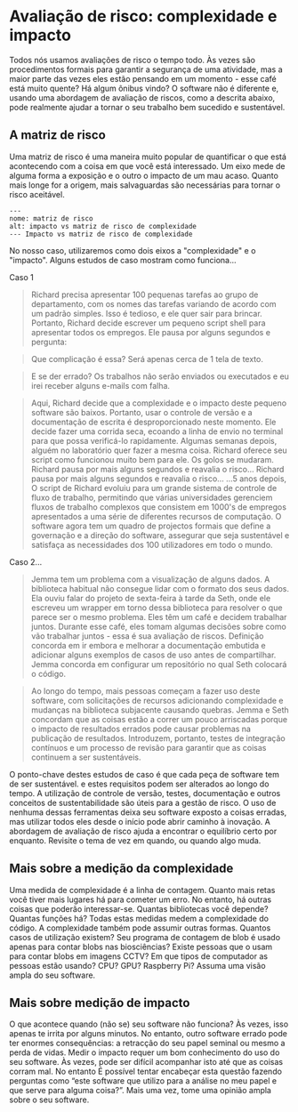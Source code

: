 # Avaliação de risco: complexidade e impacto

Todos nós usamos avaliações de risco o tempo todo. Às vezes são procedimentos formais para garantir a segurança de uma atividade, mas a maior parte das vezes eles estão pensando em um momento - esse café está muito quente? Há algum ônibus vindo? O software não é diferente e, usando uma abordagem de avaliação de riscos, como a descrita abaixo, pode realmente ajudar a tornar o seu trabalho bem sucedido e sustentável.

## A matriz de risco

Uma matriz de risco é uma maneira muito popular de quantificar o que está acontecendo com a coisa em que você está interessado. Um eixo mede de alguma forma a exposição e o outro o impacto de um mau acaso. Quanto mais longe for a origem, mais salvaguardas são necessárias para tornar o risco aceitável.

```{figure} ../../figures/risk-matrix.png
---
nome: matriz de risco
alt: impacto vs matriz de risco de complexidade
--- Impacto vs matriz de risco de complexidade
```

No nosso caso, utilizaremos como dois eixos a "complexidade" e o "impacto". Alguns estudos de caso mostram como funciona…

Caso 1

> Richard precisa apresentar 100 pequenas tarefas ao grupo de departamento, com os nomes das tarefas variando de acordo com um padrão simples. Isso é tedioso, e ele quer sair para brincar. Portanto, Richard decide escrever um pequeno script shell para apresentar todos os empregos. Ele pausa por alguns segundos e pergunta:

> Que complicação é essa? Será apenas cerca de 1 tela de texto.

> E se der errado? Os trabalhos não serão enviados ou executados e eu irei receber alguns e-mails com falha.

> Aqui, Richard decide que a complexidade e o impacto deste pequeno software são baixos. Portanto, usar o controle de versão e a documentação de escrita é desproporcionado neste momento. Ele decide fazer uma corrida seca, ecoando a linha de envio no terminal para que possa verificá-lo rapidamente.
> Algumas semanas depois, alguém no laboratório quer fazer a mesma coisa. Richard oferece seu script como funcionou muito bem para ele. Os golos se mudaram. Richard pausa por mais alguns segundos e reavalia o risco…
> Richard pausa por mais alguns segundos e reavalia o risco… …5 anos depois, O script de Richard evoluiu para um grande sistema de controle de fluxo de trabalho, permitindo que várias universidades gerenciem fluxos de trabalho complexos que consistem em 1000's de empregos apresentados a uma série de diferentes recursos de computação. O software agora tem um quadro de projectos formais que define a governação e a direção do software, assegurar que seja sustentável e satisfaça as necessidades dos 100 utilizadores em todo o mundo.

Caso 2...

> Jemma tem um problema com a visualização de alguns dados. A biblioteca habitual não consegue lidar com o formato dos seus dados. Ela ouviu falar do projeto de sexta-feira à tarde da Seth, onde ele escreveu um wrapper em torno dessa biblioteca para resolver o que parece ser o mesmo problema. Eles têm um café e decidem trabalhar juntos. Durante esse café, eles tomam algumas decisões sobre como vão trabalhar juntos - essa é sua avaliação de riscos. Definição concorda em ir embora e melhorar a documentação embutida e adicionar alguns exemplos de casos de uso antes de compartilhar. Jemma concorda em configurar um repositório no qual Seth colocará o código.

> Ao longo do tempo, mais pessoas começam a fazer uso deste software, com solicitações de recursos adicionando complexidade e mudanças na biblioteca subjacente causando quebras. Jemma e Seth concordam que as coisas estão a correr um pouco arriscadas porque o impacto de resultados errados pode causar problemas na publicação de resultados. Introduzem, portanto, testes de integração contínuos e um processo de revisão para garantir que as coisas continuem a ser sustentáveis.

O ponto-chave destes estudos de caso é que cada peça de software tem de ser sustentável. e estes requisitos podem ser alterados ao longo do tempo. A utilização de controle de versão, testes, documentação e outros conceitos de sustentabilidade são úteis para a gestão de risco. O uso de nenhuma dessas ferramentas deixa seu software exposto a coisas erradas, mas utilizar todos eles desde o início pode abrir caminho à inovação. A abordagem de avaliação de risco ajuda a encontrar o equilíbrio certo por enquanto. Revisite o tema de vez em quando, ou quando algo muda.

## Mais sobre a medição da complexidade

Uma medida de complexidade é a linha de contagem. Quanto mais retas você tiver mais lugares há para cometer um erro. No entanto, há outras coisas que poderão interessar-se. Quantas bibliotecas você depende? Quantas funções há? Todas estas medidas medem a complexidade do código. A complexidade também pode assumir outras formas. Quantos casos de utilização existem? Seu programa de contagem de blob é usado apenas para contar blobs nas biosciências? Existe pessoas que o usam para contar blobs em imagens CCTV? Em que tipos de computador as pessoas estão usando? CPU? GPU? Raspberry Pi? Assuma uma visão ampla do seu software.

## Mais sobre medição de impacto

O que acontece quando (não se) seu software não funciona? Às vezes, isso apenas te irrita por alguns minutos. No entanto, outro software errado pode ter enormes consequências: a retracção do seu papel seminal ou mesmo a perda de vidas. Medir o impacto requer um bom conhecimento do uso do seu software. Às vezes, pode ser difícil acompanhar isto até que as coisas corram mal. No entanto É possível tentar encabeçar esta questão fazendo perguntas como “este software que utilizo para a análise no meu papel e que serve para alguma coisa?”. Mais uma vez, tome uma opinião ampla sobre o seu software.
